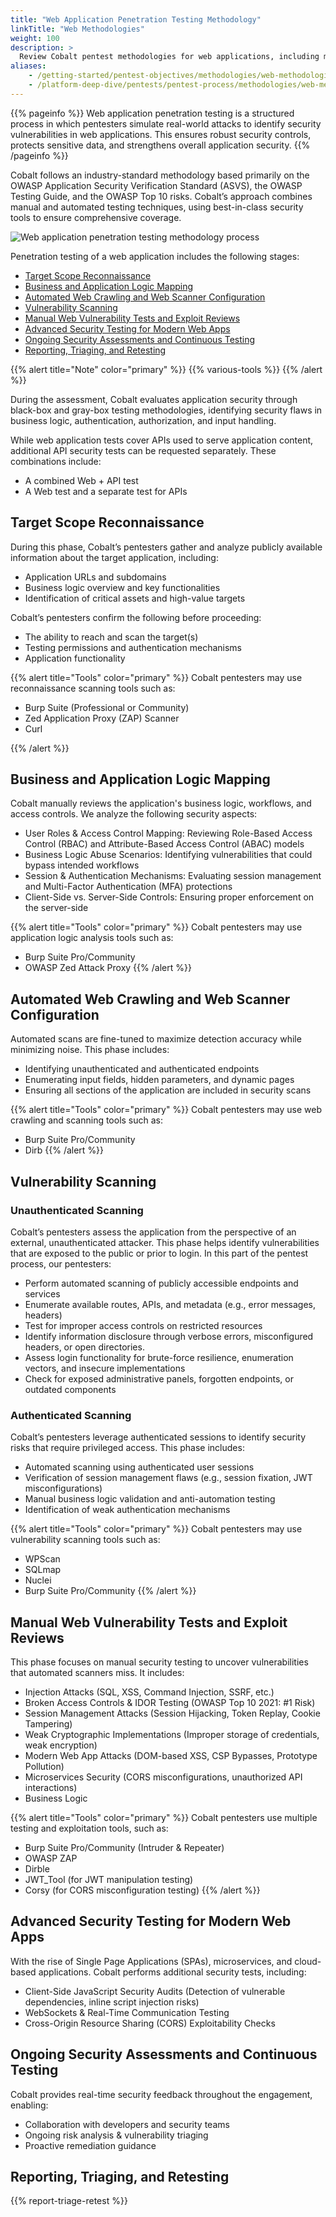 ```yaml
---
title: "Web Application Penetration Testing Methodology"
linkTitle: "Web Methodologies"
weight: 100
description: >
  Review Cobalt pentest methodologies for web applications, including microservices.
aliases:
    - /getting-started/pentest-objectives/methodologies/web-methodologies/
    - /platform-deep-dive/pentests/pentest-process/methodologies/web-methodologies/
---
```


{{% pageinfo %}}
Web application penetration testing is a structured process in which pentesters simulate real-world attacks to identify security vulnerabilities in web applications. This ensures robust security controls, protects sensitive data, and strengthens overall application security.
{{% /pageinfo %}}

Cobalt follows an industry-standard methodology based primarily on the OWASP Application Security Verification Standard (ASVS), the OWASP Testing Guide, and the OWASP Top 10 risks. Cobalt’s approach combines manual and automated testing techniques, using best-in-class security tools to ensure comprehensive coverage.

![Web application penetration testing methodology process](/methodologies/web-app-pentest-methodology-process.png "Web application penetration testing methodology process")

Penetration testing of a web application includes the following stages:

- [Target Scope Reconnaissance](#target-scope-reconnaissance)
- [Business and Application Logic Mapping](#business-and-application-logic-mapping)
- [Automated Web Crawling and Web Scanner Configuration](#automated-web-crawling-and-web-scanner-configuration)
- [Vulnerability Scanning](#vulnerability-scanning)
- [Manual Web Vulnerability Tests and Exploit Reviews](#manual-web-vulnerability-tests-and-exploit-reviews)
- [Advanced Security Testing for Modern Web Apps](#advanced-security-testing-for-modern-web-apps)
- [Ongoing Security Assessments and Continuous Testing](#ongoing-security-assessments-and-continuous-testing)
- [Reporting, Triaging, and Retesting](#reporting-triaging-and-retesting)

{{% alert title="Note" color="primary" %}}
{{% various-tools %}}
{{% /alert %}}

During the assessment, Cobalt evaluates application security through black-box and gray-box testing methodologies, identifying security flaws in business logic, authentication, authorization, and input handling. 

While web application tests cover APIs used to serve application content, additional API security tests can be requested separately. These combinations include:
- A combined Web + API test
- A Web test and a separate test for APIs

## Target Scope Reconnaissance

During this phase, Cobalt’s pentesters gather and analyze publicly available information about the target application, including:

- Application URLs and subdomains
- Business logic overview and key functionalities
- Identification of critical assets and high-value targets

Cobalt’s pentesters confirm the following before proceeding:

- The ability to reach and scan the target(s)
- Testing permissions and authentication mechanisms
- Application functionality


{{% alert title="Tools" color="primary" %}}
Cobalt pentesters may use reconnaissance scanning tools such as:

- Burp Suite (Professional or Community)
- Zed Application Proxy (ZAP) Scanner
- Curl

{{% /alert %}}

## Business and Application Logic Mapping

Cobalt manually reviews the application's business logic, workflows, and access controls. We analyze the following security aspects:

- User Roles & Access Control Mapping: Reviewing Role-Based Access Control (RBAC) and Attribute-Based Access Control (ABAC) models
- Business Logic Abuse Scenarios: Identifying vulnerabilities that could bypass intended workflows
- Session & Authentication Mechanisms: Evaluating session management and Multi-Factor Authentication (MFA) protections
- Client-Side vs. Server-Side Controls: Ensuring proper enforcement on the server-side

{{% alert title="Tools" color="primary" %}}
Cobalt pentesters may use application logic analysis tools such as:

- Burp Suite Pro/Community
- OWASP Zed Attack Proxy
{{% /alert %}}

## Automated Web Crawling and Web Scanner Configuration

Automated scans are fine-tuned to maximize detection accuracy while minimizing noise. This phase includes:

- Identifying unauthenticated and authenticated endpoints
- Enumerating input fields, hidden parameters, and dynamic pages
- Ensuring all sections of the application are included in security scans

{{% alert title="Tools" color="primary" %}}
Cobalt pentesters may use web crawling and scanning tools such as:

- Burp Suite Pro/Community
- Dirb
{{% /alert %}}

## Vulnerability Scanning

### Unauthenticated Scanning

Cobalt’s pentesters assess the application from the perspective of an external, unauthenticated attacker. This phase helps identify vulnerabilities that are exposed to the public or prior to login. In this part of the pentest process, our pentesters:
- Perform automated scanning of publicly accessible endpoints and services
- Enumerate available routes, APIs, and metadata (e.g., error messages, headers)
- Test for improper access controls on restricted resources
- Identify information disclosure through verbose errors, misconfigured headers, or open directories.
- Assess login functionality for brute-force resilience, enumeration vectors, and insecure implementations
- Check for exposed administrative panels, forgotten endpoints, or outdated components

### Authenticated Scanning

Cobalt’s pentesters leverage authenticated sessions to identify security risks that require privileged access. This phase includes:
- Automated scanning using authenticated user sessions
- Verification of session management flaws (e.g., session fixation, JWT misconfigurations)
- Manual business logic validation and anti-automation testing
- Identification of weak authentication mechanisms


{{% alert title="Tools" color="primary" %}}
Cobalt pentesters may use vulnerability scanning tools such as:

- WPScan
- SQLmap
- Nuclei
- Burp Suite Pro/Community
{{% /alert %}}

## Manual Web Vulnerability Tests and Exploit Reviews

This phase focuses on manual security testing to uncover vulnerabilities that automated scanners miss. It includes:
- Injection Attacks (SQL, XSS, Command Injection, SSRF, etc.)
- Broken Access Controls & IDOR Testing (OWASP Top 10 2021: #1 Risk)
- Session Management Attacks (Session Hijacking, Token Replay, Cookie Tampering)
- Weak Cryptographic Implementations (Improper storage of credentials, weak encryption)
- Modern Web App Attacks (DOM-based XSS, CSP Bypasses, Prototype Pollution)
- Microservices Security (CORS misconfigurations, unauthorized API interactions)
- Business Logic


{{% alert title="Tools" color="primary" %}}
Cobalt pentesters use multiple testing and exploitation tools, such as:

- Burp Suite Pro/Community (Intruder & Repeater)
- OWASP ZAP
- Dirble
- JWT_Tool (for JWT manipulation testing)
- Corsy (for CORS misconfiguration testing)
{{% /alert %}}

## Advanced Security Testing for Modern Web Apps

With the rise of Single Page Applications (SPAs), microservices, and cloud-based applications. Cobalt performs additional security tests, including:
- Client-Side JavaScript Security Audits (Detection of vulnerable dependencies, inline script injection risks)
- WebSockets & Real-Time Communication Testing
- Cross-Origin Resource Sharing (CORS) Exploitability Checks

## Ongoing Security Assessments and Continuous Testing

Cobalt provides real-time security feedback throughout the engagement, enabling:
- Collaboration with developers and security teams
- Ongoing risk analysis & vulnerability triaging
- Proactive remediation guidance


## Reporting, Triaging, and Retesting

{{% report-triage-retest %}}

